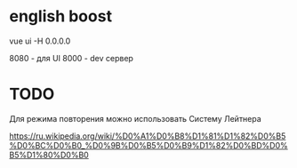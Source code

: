 # english boost

vue ui -H 0.0.0.0

8080 - для UI
8000 - dev сервер

# TODO

Для режима повторения можно использовать Систему Лейтнера

https://ru.wikipedia.org/wiki/%D0%A1%D0%B8%D1%81%D1%82%D0%B5%D0%BC%D0%B0_%D0%9B%D0%B5%D0%B9%D1%82%D0%BD%D0%B5%D1%80%D0%B0
